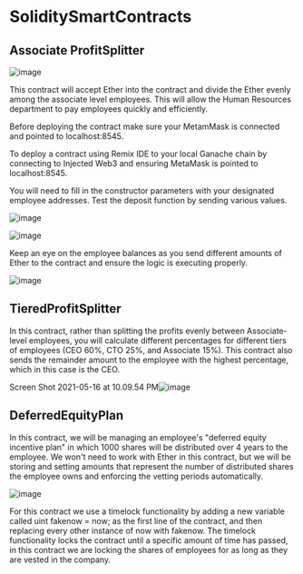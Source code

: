 # SoliditySmartContracts


## Associate ProfitSplitter 

![image](https://user-images.githubusercontent.com/73208140/118420385-b7c8d100-b68c-11eb-8937-d500e10225a4.png)

This contract will accept Ether into the contract and divide the Ether evenly among the associate level employees. This will allow the Human Resources department to pay employees quickly and efficiently.

Before deploying the contract make sure your MetamMask is connected and pointed to localhost:8545.
 
To deploy a contract using Remix IDE to your local Ganache chain by connecting to Injected Web3 and ensuring MetaMask is pointed to localhost:8545.

You will need to fill in the constructor parameters with your designated employee addresses.
Test the deposit function by sending various values. 

![image](https://user-images.githubusercontent.com/73208140/118421863-fc09a080-b68f-11eb-9af0-ab10f9119f96.png)

![image](https://user-images.githubusercontent.com/73208140/118424114-8bb14e00-b694-11eb-8a73-68453f8c091b.png)


Keep an eye on the employee balances as you send different amounts of Ether to the contract and ensure the logic is executing properly.

![image](https://user-images.githubusercontent.com/73208140/118421907-1774ab80-b690-11eb-8b23-2675b8e0a576.png)

## TieredProfitSplitter

In this contract, rather than splitting the profits evenly between Associate-level employees, you will calculate different  percentages for different tiers of employees (CEO 60%, CTO 25%, and Associate 15%). This contract also sends the remainder amount to the employee with the highest percentage, which in this case is the CEO. 

Screen Shot 2021-05-16 at 10.09.54 PM![image](https://user-images.githubusercontent.com/73208140/118423637-7c7dd080-b693-11eb-9017-af88accdd394.png)

## DeferredEquityPlan

In this contract, we will be managing an employee's "deferred equity incentive plan" in which 1000 shares will be distributed over 4 years to the employee. We won't need to work with Ether in this contract, but we will be storing and setting amounts that represent the number of distributed shares the employee owns and enforcing the vetting periods automatically.

![image](https://user-images.githubusercontent.com/73208140/118424440-43def680-b695-11eb-9f73-f56b93ff7442.png)

For this contract we use a timelock functionality by adding a new variable called uint fakenow = now; as the first line of the contract, and then replacing every other instance of now with fakenow. The timelock functionality locks the contract until a specific amount of time has passed, in this contract we are locking the shares of employees for as long as they are vested in the company. 


